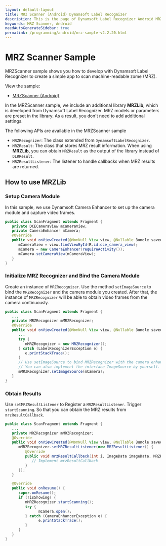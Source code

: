 ```yaml
---
layout: default-layout
title: MRZ Scanner (Android) Dynamsoft Label Recognizer
description: This is the page of Dynamsoft Label Recognizer Android MRZ Scanner sample.
keywords: MRZ Scanner, Android
needAutoGenerateSidebar: true
permalink: /programming/android/mrz-sample-v2.2.20.html
---
```


# MRZ Scanner Sample

MRZScanner sample shows you how to develop with Dynamsoft Label Recognizer to create a simple app to scan machine-readable zome (MRZ).

View the sample:

- <a href="https://github.com/Dynamsoft/label-recognizer-mobile-samples/tree/master/android/MRZScanner" target="_blank">MRZScanner (Android)</a>

In the MRZScanner sample, we include an additional library **MRZLib**, which is developed from Dynamsoft Label Recognizer. MRZ models or parameters are preset in the library. As a result, you don't need to add additional settings.

The following APIs are available in the MRZScanner sample

- `MRZRecognizer`: The class extended from `DynamsoftLabelRecognizer`.
- `MRZResult`: The class that stores MRZ result information. When using **MRZLib**, you can obtain `MRZResult` as the output of the library instead of `DLRResult`.
- `MRZResultListener`: The listener to handle callbacks when MRZ results are returned.

## How to use MRZLib

### Setup Camera Module

In this sample, we use Dynamsoft Camera Enhancer to set up the camera module and capture video frames.

```java
public class ScanFragment extends Fragment {
   private DCECameraView mCameraView;
   private CameraEnhancer mCamera;
   @Override
   public void onViewCreated(@NonNull View view, @Nullable Bundle savedInstanceState) {
      mCameraView = view.findViewById(R.id.dce_camera_view);
      mCamera = new CameraEnhancer(requireActivity());
      mCamera.setCameraView(mCameraView);
   }
}
```

### Initialize MRZ Recognizer and Bind the Camera Module

Create an instance of `MRZRecognizer`. Use the method `setImageSource` to bind the `MRZRecognizer` and the camera module you created. After that, the instance of `MRZRecognizer` will be able to obtain video frames from the camera continuously.

```java
public class ScanFragment extends Fragment {
   ...
   private MRZRecognizer mMRZRecognizer;
   @Override
   public void onViewCreated(@NonNull View view, @Nullable Bundle savedInstanceState) {
      ...
      try {
         mMRZRecognizer = new MRZRecognizer();
      } catch (LabelRecognizerException e) {
         e.printStackTrace();
      }
      // Use setImageSource to bind MRZRecognizer with the camera enhancer.
      // You can also implement the interface ImageSource by yourself.
      mMRZRecognizer.setImageSource(mCamera);
   }
}
```

### Obtain Results

Use `setMRZResultListener` to Register a `MRZResultListener`. Trigger `startScanning`. So that you can obtain the MRZ results from `mrzResultCallback`.

```java
public class ScanFragment extends Fragment {
   ...
   private MRZRecognizer mMRZRecognizer;
   @Override
   public void onViewCreated(@NonNull View view, @Nullable Bundle savedInstanceState) {
      mMRZRecognizer.setMRZResultListener(new MRZResultListener() {
         @Override
         public void mrzResultCallback(int i, ImageData imageData, MRZResult mrzResult) {
            // Implement mrzResultCallback
         }
      });
   }

   @Override
   public void onResume() {
      super.onResume();
      if (!isShowing) {
         mMRZRecognizer.startScanning();
         try {
               mCamera.open();
         } catch (CameraEnhancerException e) {
               e.printStackTrace();
         }
      }
   }
}
```
